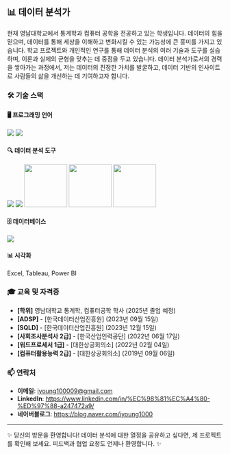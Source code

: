 ## 📊 데이터 분석가

현재 영남대학교에서 통계학과 컴퓨터 공학을 전공하고 있는 학생입니다. 데이터의 힘을 믿으며, 데이터를 통해 세상을 이해하고 변화시킬 수 있는 가능성에 큰 흥미를 가지고 있습니다. 학교 프로젝트와 개인적인 연구를 통해 데이터 분석의 여러 기술과 도구를 실습하며, 이론과 실제의 균형을 맞추는 데 중점을 두고 있습니다. 데이터 분석가로서의 경력을 쌓아가는 과정에서, 저는 데이터의 진정한 가치를 발굴하고, 데이터 기반의 인사이트로 사람들의 삶을 개선하는 데 기여하고자 합니다.

### 🛠 기술 스택

#### 🖥️ 프로그래밍 언어
<img src="https://img.shields.io/badge/python-3776AB?style=for-the-badge&logo=python&logoColor=white"> <img src="https://img.shields.io/badge/R-276DC3?style=for-the-badge&logo=r&logoColor=white"> 

#### 🔍 데이터 분석 도구
<img src="https://img.shields.io/badge/numpy-013243?style=for-the-badge&logo=numpy&logoColor=white"> <img src="https://img.shields.io/badge/pandas-150458?style=for-the-badge&logo=pandas&logoColor=white"> <img src="https://seaborn.pydata.org/_static/logo-wide-lightbg.svg" width="100"> <img src="https://scikit-learn.org/stable/_static/scikit-learn-logo-small.png" width="100"> <img src="https://matplotlib.org/_static/logo_light.svg" width="100">


#### 🗄️ 데이터베이스
<img src="https://img.shields.io/badge/mysql-4479A1?style=for-the-badge&logo=mysql&logoColor=white">

#### 📊 시각화
Excel, Tableau, Power BI

### 🎓 교육 및 자격증

- **[학위]** 영남대학교 통계학, 컴퓨터공학 학사 (2025년 졸업 예정)
- **[ADSP]** - [한국데이터산업진흥원] (2023년 09월 15일)
- **[SQLD]** - [한국데이터산업진흥원] (2023년 12월 15일)
- **[사회조사분석사 2급]** - [한국산업인력공단] (2022년 06월 17일)
- **[워드프로세서 1급]** - [대한상공회의소] (2022년 02월 04일)
- **[컴퓨터활용능력 2급]** - [대한상공회의소] (2019년 09월 06일)


### 📫 연락처

- **이메일**: iyoung100009@gmail.com
- **LinkedIn**: https://www.linkedin.com/in/%EC%98%81%EC%A4%80-%ED%97%88-a247472a9/
- **네이버블로그**: https://blog.naver.com/iyoung1000

---

✨ 당신의 방문을 환영합니다! 데이터 분석에 대한 열정을 공유하고 싶다면, 제 프로젝트를 확인해 보세요. 피드백과 협업 요청도 언제나 환영합니다. ✨
